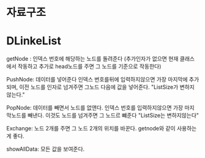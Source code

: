 자료구조
========
# DLinkeList
getNode : 인덱스 번호에 해당하는 노드를 돌려준다 (추가인자가 없으면 현재 클래스에서 작동하고 추가로 head노드를 주면 그 노드를 기준으로 작동한다)

PushNode: 데이터를 넣어준다 인덱스 번호를뒤에 입력하지않으면 가장 마지막에 추가되며, 이전 노드를 인자로 넘겨주면 그노드 다음에 값을 넣어준다. "ListSize가 변하지않는다."

PopNode: 데이터를 빼면서 노드를 없앤다. 인덱스 번호를 입력하지않으면 가장 마지막노드를 빼낸다. 이것도 노드를 넘겨주면 그 노드르 뺴준다 "ListSize는 변하지않는다"

Exchange: 노드 2개를 주면 그 노드 2개의 위치를 바꾼다. getnode와 같이 사용하는게 좋다.

showAllData: 모든 값을 보여준다.
